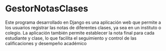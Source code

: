 # GestorNotasClases
Este programa desarrollado en Django es una aplicación web que permite a los usuarios registrar las notas de diferentes clases, ya sea en un instituto o colegio. La aplicación también permite establecer la nota final para cada estudiante y clase, lo que facilita el seguimiento y control de las calificaciones y desempeño académico
